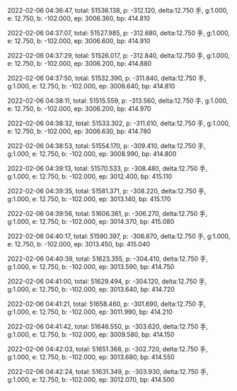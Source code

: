 2022-02-06 04:36:47, total: 51536.138, p: -312.120, delta:12.750 手, g:1.000, e: 12.750, b: -102.000, ep: 3006.360, bp: 414.810

2022-02-06 04:37:07, total: 51527.985, p: -312.680, delta:12.750 手, g:1.000, e: 12.750, b: -102.000, ep: 3006.600, bp: 414.910

2022-02-06 04:37:29, total: 51526.017, p: -312.840, delta:12.750 手, g:1.000, e: 12.750, b: -102.000, ep: 3006.200, bp: 414.880

2022-02-06 04:37:50, total: 51532.390, p: -311.840, delta:12.750 手, g:1.000, e: 12.750, b: -102.000, ep: 3006.640, bp: 414.810

2022-02-06 04:38:11, total: 51515.559, p: -313.560, delta:12.750 手, g:1.000, e: 12.750, b: -102.000, ep: 3006.200, bp: 414.970

2022-02-06 04:38:32, total: 51533.302, p: -311.610, delta:12.750 手, g:1.000, e: 12.750, b: -102.000, ep: 3006.630, bp: 414.780

2022-02-06 04:38:53, total: 51554.170, p: -309.410, delta:12.750 手, g:1.000, e: 12.750, b: -102.000, ep: 3008.990, bp: 414.800

2022-02-06 04:39:13, total: 51570.533, p: -308.480, delta:12.750 手, g:1.000, e: 12.750, b: -102.000, ep: 3012.400, bp: 415.110

2022-02-06 04:39:35, total: 51581.371, p: -308.220, delta:12.750 手, g:1.000, e: 12.750, b: -102.000, ep: 3013.140, bp: 415.170

2022-02-06 04:39:56, total: 51606.361, p: -306.270, delta:12.750 手, g:1.000, e: 12.750, b: -102.000, ep: 3014.370, bp: 415.080

2022-02-06 04:40:17, total: 51590.397, p: -306.870, delta:12.750 手, g:1.000, e: 12.750, b: -102.000, ep: 3013.450, bp: 415.040

2022-02-06 04:40:39, total: 51623.355, p: -304.410, delta:12.750 手, g:1.000, e: 12.750, b: -102.000, ep: 3013.590, bp: 414.750

2022-02-06 04:41:00, total: 51629.494, p: -304.120, delta:12.750 手, g:1.000, e: 12.750, b: -102.000, ep: 3013.640, bp: 414.720

2022-02-06 04:41:21, total: 51658.460, p: -301.690, delta:12.750 手, g:1.000, e: 12.750, b: -102.000, ep: 3011.990, bp: 414.210

2022-02-06 04:41:42, total: 51646.550, p: -303.620, delta:12.750 手, g:1.000, e: 12.750, b: -102.000, ep: 3009.580, bp: 414.150

2022-02-06 04:42:03, total: 51651.368, p: -302.720, delta:12.750 手, g:1.000, e: 12.750, b: -102.000, ep: 3013.680, bp: 414.550

2022-02-06 04:42:24, total: 51631.349, p: -303.930, delta:12.750 手, g:1.000, e: 12.750, b: -102.000, ep: 3012.070, bp: 414.500